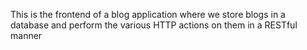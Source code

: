 This is the frontend of a blog application where we store blogs in a database and perform the various HTTP actions on them in a RESTful manner
